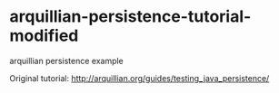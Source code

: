 # arquillian-persistence-tutorial-modified
arquillian persistence example

Original tutorial:
http://arquillian.org/guides/testing_java_persistence/
